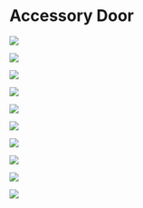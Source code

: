 # Accessory Door

![](https://github.com/xxandev/homekit/blob/main/gallery/door_1.png)

![](https://github.com/xxandev/homekit/blob/main/gallery/door_2.png)

![](https://github.com/xxandev/homekit/blob/main/gallery/door_3.png)

![](https://github.com/xxandev/homekit/blob/main/gallery/door_4.png)

![](https://github.com/xxandev/homekit/blob/main/gallery/door_5.png)

![](https://github.com/xxandev/homekit/blob/main/gallery/door_6.png)

![](https://github.com/xxandev/homekit/blob/main/gallery/door_7.png)

![](https://github.com/xxandev/homekit/blob/main/gallery/door_8.png)

![](https://github.com/xxandev/homekit/blob/main/gallery/door_9.png)

![](https://github.com/xxandev/homekit/blob/main/gallery/door_10.png)